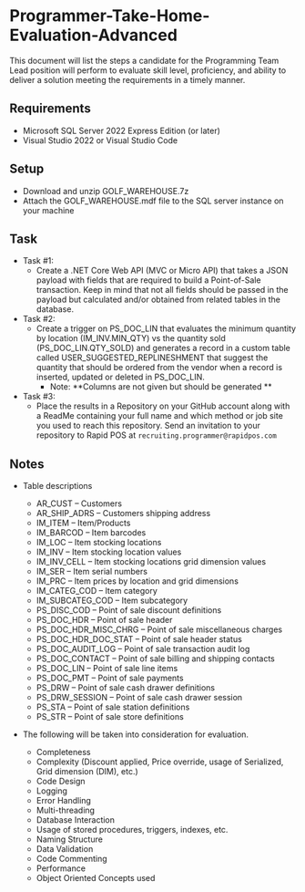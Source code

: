 # Programmer-Take-Home-Evaluation-Advanced
This document will list the steps a candidate for the Programming Team Lead position will perform to evaluate skill level, proficiency, and ability to deliver a solution meeting the requirements in a timely manner.

## Requirements
- Microsoft SQL Server 2022 Express Edition (or later)
- Visual Studio 2022 or Visual Studio Code

## Setup
- Download and unzip GOLF_WAREHOUSE.7z
- Attach the GOLF_WAREHOUSE.mdf file to the SQL server instance on your machine

## Task
- Task #1:
	- Create a .NET Core Web API (MVC or Micro API) that takes a JSON payload with fields that are required to build a Point-of-Sale transaction. Keep in mind that not all fields should be passed in the payload but calculated and/or obtained from related tables in the database.
- Task #2:
	- Create a trigger on PS_DOC_LIN that evaluates the minimum quantity by location (IM_INV.MIN_QTY) vs the quantity sold (PS_DOC_LIN.QTY_SOLD) and generates a record in a custom table called USER_SUGGESTED_REPLINESHMENT that suggest the quantity that should be ordered from the vendor when a record is inserted, updated or deleted in PS_DOC_LIN.
		- Note: **Columns are not given but should be generated **
- Task #3:
	- Place the results in a Repository on your GitHub account along with a ReadMe containing your full name and which method or job site you used to reach this repository. Send an invitation to your repository to Rapid POS at `recruiting.programmer@rapidpos.com`

## Notes
- Table descriptions
	- AR_CUST – Customers
	- AR_SHIP_ADRS – Customers shipping address
	- IM_ITEM – Item/Products
	- IM_BARCOD – Item barcodes
	- IM_LOC – Item stocking locations
	- IM_INV – Item stocking location values
	- IM_INV_CELL – Item stocking locations grid dimension values
	- IM_SER – Item serial numbers
	- IM_PRC – Item prices by location and grid dimensions
	- IM_CATEG_COD – Item category
	- IM_SUBCATEG_COD – Item subcategory
	- PS_DISC_COD – Point of sale discount definitions
	- PS_DOC_HDR – Point of sale header
	- PS_DOC_HDR_MISC_CHRG – Point of sale miscellaneous charges
	- PS_DOC_HDR_DOC_STAT – Point of sale header status
	- PS_DOC_AUDIT_LOG – Point of sale transaction audit log
	- PS_DOC_CONTACT – Point of sale billing and shipping contacts
	- PS_DOC_LIN – Point of sale line items
	- PS_DOC_PMT – Point of sale payments
	- PS_DRW – Point of sale cash drawer definitions
	- PS_DRW_SESSION – Point of sale cash drawer session
	- PS_STA – Point of sale station definitions
	- PS_STR – Point of sale store definitions

- The following will be taken into consideration for evaluation.
	- Completeness
	- Complexity (Discount applied, Price override, usage of Serialized, Grid dimension (DIM), etc.)
	- Code Design
	- Logging
	- Error Handling
	- Multi-threading
	- Database Interaction
	- Usage of stored procedures, triggers, indexes, etc.
	- Naming Structure
	- Data Validation
	- Code Commenting
	- Performance
	- Object Oriented Concepts used


